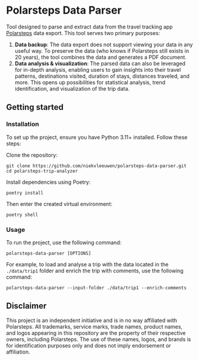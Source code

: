 # Polarsteps Data Parser

Tool designed to parse and extract data from the travel tracking app [Polarsteps](https://www.polarsteps.com/) data export. This tool serves two primary purposes:

1. **Data backup**: The data export does not support viewing your data in any useful way. To preserve the data (who knows if Polarsteps still exists in 20 years), the tool combines the data and generates a PDF document.
2. **Data analysis & visualization**: The parsed data can also be leveraged for in-depth analysis, enabling users to gain insights into their travel patterns, destinations visited, duration of stays, distances traveled, and more. This opens up possibilities for statistical analysis, trend identification, and visualization of the trip data.

## Getting started

### Installation
To set up the project, ensure you have Python 3.11+ installed. Follow these steps:

Clone the repository:

```shell
git clone https://github.com/niekvleeuwen/polarsteps-data-parser.git
cd polarsteps-trip-analyzer
```

Install dependencies using Poetry:

```shell
poetry install
```

Then enter the created virtual environment:

```shell
poetry shell
```

### Usage
To run the project, use the following command:

```shell
polarsteps-data-parser [OPTIONS]
```

For example, to load and analyse a trip with the data located in the `./data/trip1` folder and enrich the trip with comments, use the following command:

```shell
polarsteps-data-parser --input-folder ./data/trip1 --enrich-comments
```

## Disclaimer
This project is an independent initiative and is in no way affiliated with Polarsteps. All trademarks, service marks, trade names, product names, and logos appearing in this repository are the property of their respective owners, including Polarsteps. The use of these names, logos, and brands is for identification purposes only and does not imply endorsement or affiliation.
